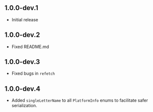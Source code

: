 ## 1.0.0-dev.1

* Initial release

## 1.0.0-dev.2

* Fixed README.md

## 1.0.0-dev.3

* Fixed bugs in `refetch`

## 1.0.0-dev.4

* Added `singleLetterName` to all `PlatformInfo` enums to facilitate safer serialization.
